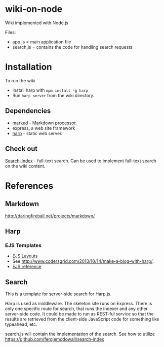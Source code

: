 wiki-on-node
============

Wiki implemented with Node.js

Files:

- app.js = main application file
- search.js = contains the code for handling search requests

# Installation

To run the wiki

- Install harp with ```npm install -g harp```
- Run ```harp server``` from the wiki directory.

## Dependencies

- [marked](https://github.com/chjj/marked) - Markdown processor.
- express, a web site framework 
- [harp](http://harpjs.com/) - static web server.

## Check out

[Search-Index](https://github.com/fergiemcdowall/search-index) - full-text search. Can be used to implement full-text search on the wiki content.

# References

## Markdown

http://daringfireball.net/projects/markdown/

## Harp

### EJS Templates

- [EJS Layouts](http://harpjs.com/docs/development/layout)
- See http://www.codersgrid.com/2013/10/14/make-a-blog-with-harp/.
- [EJS reference](http://embeddedjs.com/)

## Search

This is a template for server-side search for Harp.js.

Harp is used as middleware. The skeleton site runs on Express. There is only one specific route for search,
that runs the indexer and any other server-side code.
It could be made to run as REST-ful service so that the results are retrieved from the client-side JavaScript code for something like typeahead, etc.

search.js will contain the implementation of the search. See how to utilize
https://github.com/fergiemcdowall/search-index
